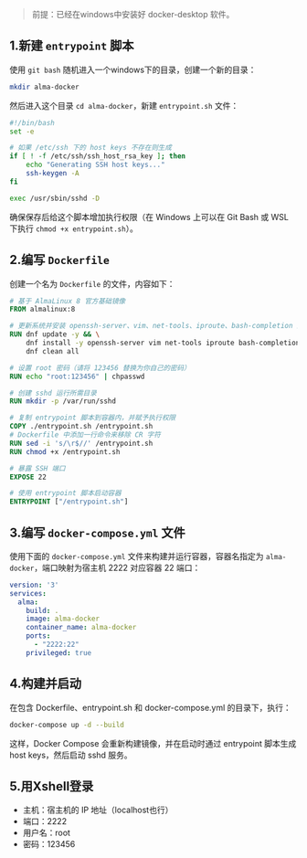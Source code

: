 > 前提：已经在windows中安装好 docker-desktop 软件。

## 1.新建 `entrypoint` 脚本

使用 `git bash` 随机进入一个windows下的目录，创建一个新的目录：

```bash
mkdir alma-docker
```

然后进入这个目录 `cd alma-docker`，新建 `entrypoint.sh` 文件：

```bash
#!/bin/bash
set -e

# 如果 /etc/ssh 下的 host keys 不存在则生成
if [ ! -f /etc/ssh/ssh_host_rsa_key ]; then
    echo "Generating SSH host keys..."
    ssh-keygen -A
fi

exec /usr/sbin/sshd -D
```

确保保存后给这个脚本增加执行权限（在 Windows 上可以在 Git Bash 或 WSL 下执行 `chmod +x entrypoint.sh`）。

## 2.编写 `Dockerfile`

创建一个名为 `Dockerfile` 的文件，内容如下：

```dockerfile
# 基于 AlmaLinux 8 官方基础镜像
FROM almalinux:8

# 更新系统并安装 openssh-server、vim、net-tools、iproute、bash-completion 及 passwd 工具
RUN dnf update -y && \
    dnf install -y openssh-server vim net-tools iproute bash-completion passwd && \
    dnf clean all

# 设置 root 密码（请将 123456 替换为你自己的密码）
RUN echo "root:123456" | chpasswd

# 创建 sshd 运行所需目录
RUN mkdir -p /var/run/sshd

# 复制 entrypoint 脚本到容器内，并赋予执行权限
COPY ./entrypoint.sh /entrypoint.sh
# Dockerfile 中添加一行命令来移除 CR 字符
RUN sed -i 's/\r$//' /entrypoint.sh
RUN chmod +x /entrypoint.sh

# 暴露 SSH 端口
EXPOSE 22

# 使用 entrypoint 脚本启动容器
ENTRYPOINT ["/entrypoint.sh"]
```

## 3.编写 `docker-compose.yml` 文件

使用下面的 `docker-compose.yml` 文件来构建并运行容器，容器名指定为 `alma-docker`，端口映射为宿主机 2222 对应容器 22 端口：

```yaml
version: '3'
services:
  alma:
    build: .
    image: alma-docker
    container_name: alma-docker
    ports:
      - "2222:22"
    privileged: true
```

## 4.构建并启动

在包含 Dockerfile、entrypoint.sh 和 docker-compose.yml 的目录下，执行：

```bash
docker-compose up -d --build
```

这样，Docker Compose 会重新构建镜像，并在启动时通过 entrypoint 脚本生成 host keys，然后启动 sshd 服务。

## 5.用Xshell登录

* 主机：宿主机的 IP 地址（localhost也行）
* 端口：2222
* 用户名：root
* 密码：123456